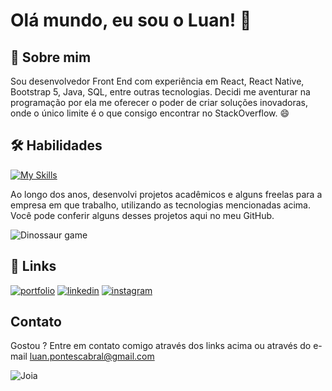 
# Olá mundo, eu sou o Luan! 👋


## 🚀 Sobre mim
Sou desenvolvedor Front End com experiência em React, React Native, Bootstrap 5, Java, SQL, entre outras tecnologias. Decidi me aventurar na programação por ela me oferecer o poder de criar soluções inovadoras, onde o único limite é o que consigo encontrar no StackOverflow. 😄



## 🛠 Habilidades
[![My Skills](https://skillicons.dev/icons?i=js,html,css,bootstrap,react,java,mysql,vscode)](https://skillicons.dev)

Ao longo dos anos, desenvolvi projetos acadêmicos e alguns freelas para a empresa em que trabalho, utilizando as tecnologias mencionadas acima. Você pode conferir alguns desses projetos aqui no meu GitHub.

![Dinossaur game](https://user-images.githubusercontent.com/74038190/212284136-03988914-d899-44b4-b1d9-4eeccf656e44.gif)
## 🔗 Links
[![portfolio](https://img.shields.io/badge/my_portfolio-000?style=for-the-badge&logo=ko-fi&logoColor=white)](https://katherineoelsner.com/)
[![linkedin](https://img.shields.io/badge/linkedin-0A66C2?style=for-the-badge&logo=linkedin&logoColor=white)](https://www.linkedin.com/in/luan-pontes-081009227)
[![instagram](https://img.shields.io/badge/instagram-8a3ab9?style=for-the-badge&logo=instagram&logoColor=white)](https://instagram.com/luanpontes__)


## Contato

Gostou ? Entre em contato comigo através dos links acima ou através do e-mail luan.pontescabral@gmail.com




![Joia](https://i.gifer.com/7Onx.gif)
